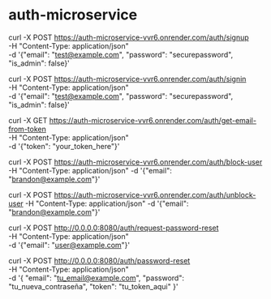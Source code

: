 # auth-microservice

curl -X POST https://auth-microservice-vvr6.onrender.com/auth/signup \
-H "Content-Type: application/json" \
-d '{"email": "test@example.com", "password": "securepassword", "is_admin": false}'

curl -X POST https://auth-microservice-vvr6.onrender.com/auth/signin \
-H "Content-Type: application/json" \
-d '{"email": "test@example.com", "password": "securepassword", "is_admin": false}'

curl -X GET https://auth-microservice-vvr6.onrender.com/auth/get-email-from-token \
-H "Content-Type: application/json" \
-d '{"token": "your_token_here"}'

curl -X POST https://auth-microservice-vvr6.onrender.com/auth/block-user -H "Content-Type: application/json" -d '{"email": "brandon@example.com"}'

curl -X POST https://auth-microservice-vvr6.onrender.com/auth/unblock-user -H "Content-Type: application/json" -d '{"email": "brandon@example.com"}'

curl -X POST http://0.0.0.0:8080/auth/request-password-reset \
-H "Content-Type: application/json" \
-d '{"email": "user@example.com"}'

curl -X POST http://0.0.0.0:8080/auth/password-reset \
-H "Content-Type: application/json" \
-d '{
    "email": "tu_email@example.com",
    "password": "tu_nueva_contraseña",
    "token": "tu_token_aqui"
}'


